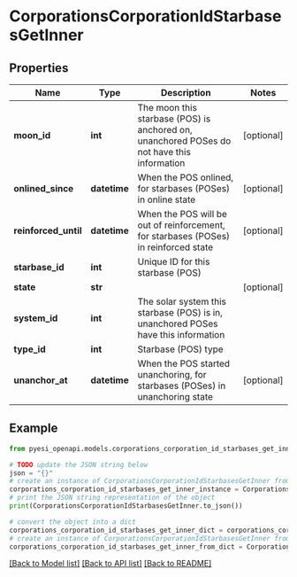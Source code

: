 # CorporationsCorporationIdStarbasesGetInner


## Properties

Name | Type | Description | Notes
------------ | ------------- | ------------- | -------------
**moon_id** | **int** | The moon this starbase (POS) is anchored on, unanchored POSes do not have this information | [optional] 
**onlined_since** | **datetime** | When the POS onlined, for starbases (POSes) in online state | [optional] 
**reinforced_until** | **datetime** | When the POS will be out of reinforcement, for starbases (POSes) in reinforced state | [optional] 
**starbase_id** | **int** | Unique ID for this starbase (POS) | 
**state** | **str** |  | [optional] 
**system_id** | **int** | The solar system this starbase (POS) is in, unanchored POSes have this information | 
**type_id** | **int** | Starbase (POS) type | 
**unanchor_at** | **datetime** | When the POS started unanchoring, for starbases (POSes) in unanchoring state | [optional] 

## Example

```python
from pyesi_openapi.models.corporations_corporation_id_starbases_get_inner import CorporationsCorporationIdStarbasesGetInner

# TODO update the JSON string below
json = "{}"
# create an instance of CorporationsCorporationIdStarbasesGetInner from a JSON string
corporations_corporation_id_starbases_get_inner_instance = CorporationsCorporationIdStarbasesGetInner.from_json(json)
# print the JSON string representation of the object
print(CorporationsCorporationIdStarbasesGetInner.to_json())

# convert the object into a dict
corporations_corporation_id_starbases_get_inner_dict = corporations_corporation_id_starbases_get_inner_instance.to_dict()
# create an instance of CorporationsCorporationIdStarbasesGetInner from a dict
corporations_corporation_id_starbases_get_inner_from_dict = CorporationsCorporationIdStarbasesGetInner.from_dict(corporations_corporation_id_starbases_get_inner_dict)
```
[[Back to Model list]](../README.md#documentation-for-models) [[Back to API list]](../README.md#documentation-for-api-endpoints) [[Back to README]](../README.md)


